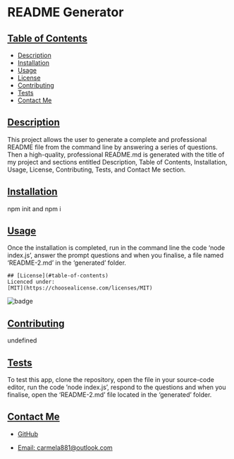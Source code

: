 
  # README Generator

  ## [Table of Contents](#table-of-contents)

  - [Description](#description)
  - [Installation](#installation)
  - [Usage](#usage)
  - [License](#license)
  - [Contributing](#contributing)
  - [Tests](#tests)
  - [Contact Me](#contact)

  ## [Description](#table-of-contents)

  This project allows the user to generate a complete and professional README file from the command line by answering a series of questions. Then a high-quality, professional README.md is generated with the title of my project and sections entitled Description, Table of Contents, Installation, Usage, License, Contributing, Tests, and Contact Me section.

  ## [Installation](#table-of-contents)

  npm init and npm i

  ## [Usage](#table-of-contents)

  Once the installation is completed, run in the command line the code ‘node index.js’, answer the prompt questions and when you finalise, a file named ‘README-2.md’ in the ‘generated’ folder.

  
    ## [License](#table-of-contents)
    Licenced under:
    [MIT](https://choosealicense.com/licenses/MIT)
    
  ![badge](https://img.shields.io/badge/license-MIT-green>)

  ## [Contributing](#table-of-contents)

  undefined

  ## [Tests](#table-of-contents)

  To test this app, clone the repository, open the file in your source-code editor, run the code ’node index.js’, respond to the questions and when you finalise, open the ‘README-2.md’ file located in the ‘generated’ folder.

  ## [Contact Me](#table-of-contents)

  - [GitHub](https://github.com/cdrcar)

  - [Email: carmela881@outlook.com](mailto:carmela881@outlook.com)


